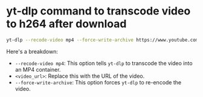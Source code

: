 # yt-dlp command to transcode video to h264 after download


```bash
yt-dlp --recode-video mp4 --force-write-archive https://www.youtube.com/watch?v=dQw4w9WgXcQ
```

Here's a breakdown:

*   `--recode-video mp4`: This option tells `yt-dlp` to transcode the video into an MP4 container.
*   `<video_url>`: Replace this with the URL of the video.
*   `--force-write-archive`: This option forces `yt-dlp` to re-encode the video.
